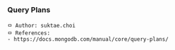 ### Query Plans

```
ㅁ Author: suktae.choi
ㅁ References:
- https://docs.mongodb.com/manual/core/query-plans/
```

> 



